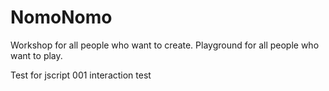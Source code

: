 NomoNomo
========

Workshop for all people who want to create. Playground for all people who want to play.

Test for jscript 001
interaction test
